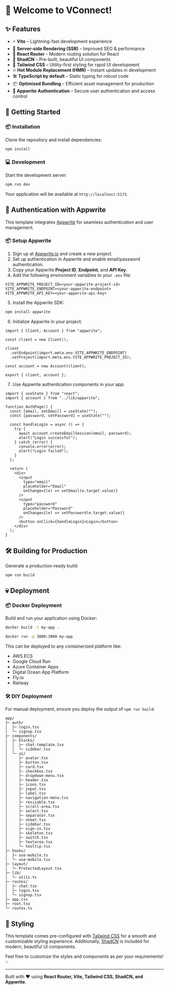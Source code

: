 # 🚀 Welcome to VConnect!

## ✨ Features

- ⚡ **Vite** – Lightning-fast development experience
- 🚀 **Server-side Rendering (SSR)** – Improved SEO & performance
- 🔄 **React Router** – Modern routing solution for React
- 💎 **ShadCN** – Pre-built, beautiful UI components
- 🎨 **Tailwind CSS** – Utility-first styling for rapid UI development
- 🔥 **Hot Module Replacement (HMR)** – Instant updates in development
- 🛠 **TypeScript by default** – Static typing for robust code
- 📦 **Optimized Bundling** – Efficient asset management for production
- 🔐 **Appwrite Authentication** – Secure user authentication and access control

## 🚀 Getting Started

### 📦 Installation

Clone the repository and install dependencies:

```bash
npm install
```

### 💻 Development

Start the development server:

```bash
npm run dev
```

Your application will be available at `http://localhost:5173`.

## 🔐 Authentication with Appwrite

This template integrates [Appwrite](https://appwrite.io/) for seamless authentication and user management.

### 📦 Setup Appwrite

1. Sign up at [Appwrite.io](https://appwrite.io/) and create a new project.
2. Set up authentication in Appwrite and enable email/password authentication.
3. Copy your Appwrite **Project ID**, **Endpoint**, and **API Key**.
4. Add the following environment variables to your `.env` file:

```env
VITE_APPWRITE_PROJECT_ID=<your-appwrite-project-id>
VITE_APPWRITE_ENDPOINT=<your-appwrite-endpoint>
VITE_APPWRITE_API_KEY=<your-appwrite-api-key>
```

5. Install the Appwrite SDK:

```bash
npm install appwrite
```

6. Initialize Appwrite in your project:

```tsx
import { Client, Account } from "appwrite";

const client = new Client();

client
  .setEndpoint(import.meta.env.VITE_APPWRITE_ENDPOINT)
  .setProject(import.meta.env.VITE_APPWRITE_PROJECT_ID);

const account = new Account(client);

export { client, account };
```

7. Use Appwrite authentication components in your app:

```tsx
import { useState } from "react";
import { account } from "../lib/appwrite";

function AuthPage() {
  const [email, setEmail] = useState("");
  const [password, setPassword] = useState("");

  const handleLogin = async () => {
    try {
      await account.createEmailSession(email, password);
      alert("Login successful");
    } catch (error) {
      console.error(error);
      alert("Login failed");
    }
  };

  return (
    <div>
      <input
        type="email"
        placeholder="Email"
        onChange={(e) => setEmail(e.target.value)}
      />
      <input
        type="password"
        placeholder="Password"
        onChange={(e) => setPassword(e.target.value)}
      />
      <button onClick={handleLogin}>Login</button>
    </div>
  );
}
```

## 🛠 Building for Production

Generate a production-ready build:

```bash
npm run build
```

## 💀 Deployment

### 📦 Docker Deployment

Build and run your application using Docker:

```bash
docker build -t my-app .

docker run -p 3000:3000 my-app
```

This can be deployed to any containerized platform like:

- AWS ECS
- Google Cloud Run
- Azure Container Apps
- Digital Ocean App Platform
- Fly.io
- Railway

### 🛠 DIY Deployment

For manual deployment, ensure you deploy the output of `npm run build`:

```
app/
├─ auth/
│  ├─ login.tsx
│  └─ signup.tsx
├─ components/
│  ├─ blocks/
│  │  ├─ chat-template.tsx
│  │  └─ sidebar.tsx
│  └─ ui/
│     ├─ avatar.tsx
│     ├─ button.tsx
│     ├─ card.tsx
│     ├─ checkbox.tsx
│     ├─ dropdown-menu.tsx
│     ├─ header.tsx
│     ├─ icons.tsx
│     ├─ input.tsx
│     ├─ label.tsx
│     ├─ navigation-menu.tsx
│     ├─ resizable.tsx
│     ├─ scroll-area.tsx
│     ├─ select.tsx
│     ├─ separator.tsx
│     ├─ sheet.tsx
│     ├─ sidebar.tsx
│     ├─ sign-in.tsx
│     ├─ skeleton.tsx
│     ├─ switch.tsx
│     ├─ textarea.tsx
│     └─ tooltip.tsx
├─ hooks/
│  ├─ use-mobile.ts
│  └─ use-mobile.tsx
├─ layout/
│  └─ ProtectedLayout.tsx
├─ lib/
│  └─ utils.ts
├─ routes/
│  ├─ chat.tsx
│  ├─ login.tsx
│  └─ signup.tsx
├─ app.css
├─ root.tsx
└─ routes.ts
```

## 🎨 Styling

This template comes pre-configured with [Tailwind CSS](https://tailwindcss.com/) for a smooth and customizable styling experience. Additionally, [ShadCN](https://ui.shadcn.com/) is included for modern, beautiful UI components.

Feel free to customize the styles and components as per your requirements! 💡

---

Built with ❤️ using **React Router, Vite, Tailwind CSS, ShadCN, and Appwrite**.
